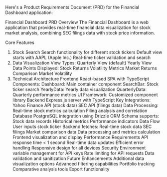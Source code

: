 Here's a Product Requirements Document (PRD) for the Financial Dashboard application:

Financial Dashboard PRD
Overview
The Financial Dashboard is a web application that provides real-time financial data visualization for stock market analysis, combining SEC filings data with stock price information.

Core Features
1. Stock Search
Search functionality for different stock tickers
Default view starts with AAPL (Apple Inc.)
Real-time ticker validation and search
2. Data Visualization
View Types:
Quarterly View (default)
Yearly View
Data Points Displayed:
Stock Returns
Volatility Metrics
Market Returns Comparison
Market Volatility
3. Technical Architecture
Frontend
React-based SPA with TypeScript
Components:
Dashboard: Main container component
SearchBar: Stock ticker search
YearlyData: Yearly data visualization
QuarterlyData: Quarterly performance metrics
UI Framework: Customized component library
Backend
Express.js server with TypeScript
Key Integrations:
Yahoo Finance API (stock data)
SEC API (filings data)
Data Processing:
Real-time stock metrics calculation
Filing analysis and correlation
Database
PostgreSQL integration using Drizzle ORM
Schema supports:
Stock data records
Historical metrics
Performance indicators
Data Flow
User inputs stock ticker
Backend fetches:
Real-time stock data
SEC filings
Market comparison data
Data processing and metrics calculation
Frontend visualization and display
Performance Requirements
API response time < 1 second
Real-time data updates
Efficient error handling
Responsive design for all devices
Security
Environment variable management for API keys
Rate limiting for API requests
Data validation and sanitization
Future Enhancements
Additional data visualization options
Advanced filtering capabilities
Portfolio tracking
Comparative analysis tools
Export functionality